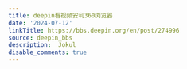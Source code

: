 ```yaml
---
title: deepin看视频安利360浏览器
date: '2024-07-12'
linkTitle: https://bbs.deepin.org/en/post/274996
source: deepin_bbs
description:  Jokul 
disable_comments: true
---
```


